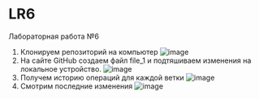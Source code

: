 # LR6
Лабораторная работа №6
1. Клонируем репозиторий на компьютер 
![image](https://user-images.githubusercontent.com/94538589/142269402-d5dd6fac-4983-470e-9961-14c6f6ccbf4a.png)
2. На сайте GitHub создаем файл file_1 и подтяшиваем изменения на локальное устройство.
![image](https://user-images.githubusercontent.com/94538589/142412629-7b1b8940-5e96-4d26-ac53-eda72229f985.png)
3. Получем историю операций для каждой ветки
![image](https://user-images.githubusercontent.com/94538589/142413165-3a76e8bf-f549-43b7-b330-05e666b28898.png)
4. Смотрим последние изменения 
![image](https://user-images.githubusercontent.com/94538589/142414011-a626d70f-dadb-4565-95fa-52863b4a9993.png)

